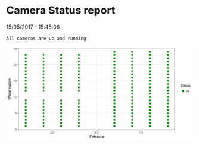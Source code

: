 Camera Status report
================
15/05/2017 - 15:45:06

    All cameras are up and running

![](camreport_files/figure-markdown_github/unnamed-chunk-2-1.png)
